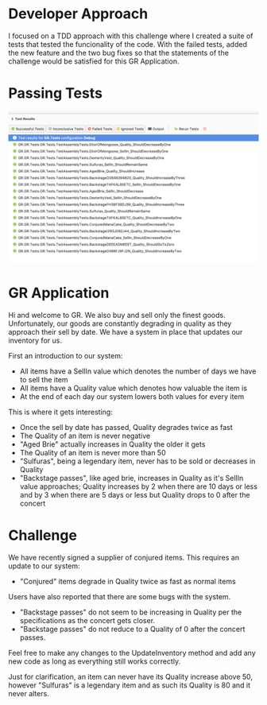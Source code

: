 # Developer Approach

I focused on a TDD approach with this challenge where I created a suite of tests that tested the funcionality of the code. With the failed tests, added the new feature and the two bug fixes so that the statements of the challenge would be satisfied for this GR Application.

# Passing Tests

![Passing Tests](/images/Passing-code.png)

##

# GR Application

Hi and welcome to GR. We also buy and sell only the finest goods. 
Unfortunately, our goods are constantly degrading in quality as they approach
their sell by date. We have a system in place that updates our inventory for
us.

First an introduction to our system:

- All items have a SellIn value which denotes the number of days we have 
to sell the item
- All items have a Quality value which denotes how valuable the item is
- At the end of each day our system lowers both values for every item

This is where it gets interesting:

- Once the sell by date has passed, Quality degrades twice as fast
- The Quality of an item is never negative
- "Aged Brie" actually increases in Quality the older it gets
- The Quality of an item is never more than 50
- "Sulfuras", being a legendary item, never has to be sold or decreases 
in Quality
- "Backstage passes", like aged brie, increases in Quality as it's SellIn 
value approaches; Quality increases by 2 when there are 10 days or less 
and by 3 when there are 5 days or less but Quality drops to 0 after the 
concert

# Challenge

We have recently signed a supplier of conjured items. This requires an 
update to our system:

- "Conjured" items degrade in Quality twice as fast as normal items

Users have also reported that there are some bugs with the system.

- "Backstage passes" do not seem to be increasing in Quality per the
  specifications as the concert gets closer.
- "Backstage passes" do not reduce to a Quality of 0 after the concert passes.

Feel free to make any changes to the UpdateInventory method and add any 
new code as long as everything still works correctly.

Just for clarification, an item can never have its Quality increase 
above 50, however "Sulfuras" is a legendary item and as such its 
Quality is 80 and it never alters.
